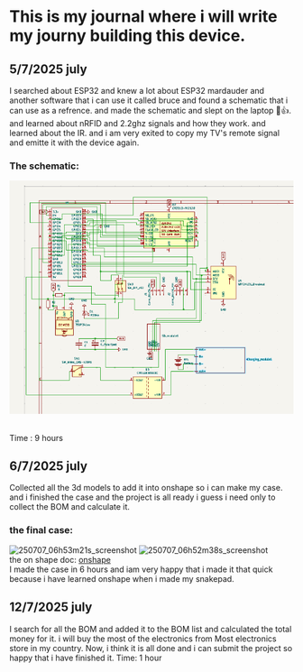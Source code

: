 # This is my journal where i will write my journy building this device.
## 5/7/2025 july
I searched about ESP32 and knew a lot about ESP32 mardauder and another software that i can use it called bruce and found a schematic that i can use as a refrence. and made the schematic and slept on the laptop 🥲👍. and learned about nRFID and 2.2ghz signals and how they work. and learned about the IR. and i am very exited to copy my TV's remote signal and emitte it with the device again. <br>
### The schematic: <br>
![alt text](image.png) <br> <br>

Time : 9 hours 

## 6/7/2025 july
Collected all the 3d models to add it into onshape so i can make my case. <br>
and i finished the case and the project is all ready i guess i need only to collect the BOM and calculate it. <br>
 ### the final case:
 ![250707_06h53m21s_screenshot](https://github.com/user-attachments/assets/374c506b-21ab-40a8-a275-2e649e60c821)
![250707_06h52m38s_screenshot](https://github.com/user-attachments/assets/034d51d3-3019-4002-aa89-53d4572a665e) <br>
the on shape doc: [onshape](https://cad.onshape.com/documents/31774ac2186697d46231e598/w/dbd08ada5937ae301b7df84d/e/903237f827f58fb8f220f074) <br>
I made the case in 6 hours and iam very happy that i made it that quick because i have learned onshape when i made my snakepad.
## 12/7/2025 july
I search for all the BOM and added it to the BOM list and calculated the total money for it. i will buy the most of the electronics from Most electronics store in my country. Now, i think it is all done and i can submit the project so happy that i have finished it.
Time: 1 hour
